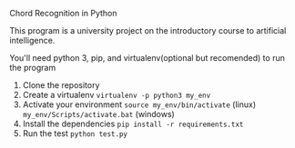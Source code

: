 Chord Recognition in Python

This program is a university project on the introductory course to artificial intelligence.

You'll need python 3, pip, and virtualenv(optional but recomended) to run the program

1. Clone the repository
2. Create a virtualenv ```virtualenv -p python3 my_env```
3. Activate your environment ```source my_env/bin/activate``` (linux) ```my_env/Scripts/activate.bat``` (windows)
4. Install the dependencies ```pip install -r requirements.txt```   
5. Run the test ```python test.py```
